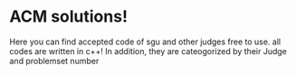 # ACM solutions!
Here you can find accepted code of sgu and other judges free to use. all codes are written in c++!
In addition, they are cateogorized by their Judge and problemset number
